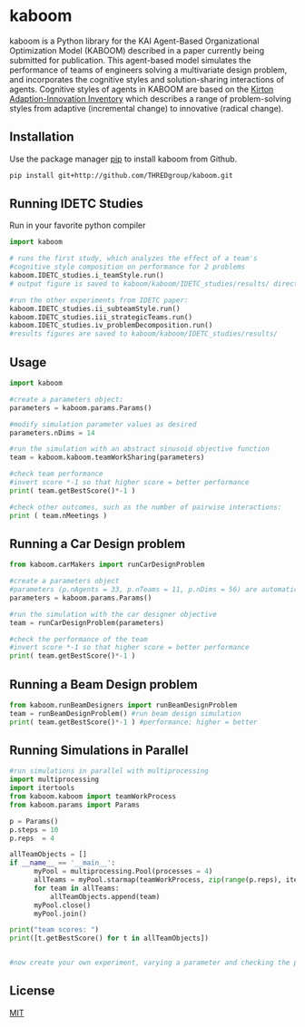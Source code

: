 # kaboom

kaboom is a Python library for the KAI Agent-Based Organizational Optimization
Model (KABOOM) described in a paper currently being submitted for publication.
This agent-based model simulates the performance of teams of engineers solving
a multivariate design problem, and incorporates the cognitive styles and
solution-sharing interactions of agents. Cognitive styles of agents in KABOOM
are based on the [Kirton Adaption-Innovation Inventory](https://scholar.google.com/scholar?hl=en&as_sdt=0%2C39&as_vis=1&q=Kirton+adaption-innovation+in+the+context&oq=kirton+adaption+innovation+in+the+) which describes
a range of problem-solving styles from adaptive (incremental change) to
innovative (radical change).

## Installation

<!-- -->

Use the package manager [pip](https://pip.pypa.io/en/stable/) to install kaboom from Github.

```bash
pip install git+http://github.com/THREDgroup/kaboom.git
```

## Running IDETC Studies
Run in your favorite python compiler

```python
import kaboom

# runs the first study, which analyzes the effect of a team's
#cognitive style composition on performance for 2 problems
kaboom.IDETC_studies.i_teamStyle.run()
# output figure is saved to kaboom/kaboom/IDETC_studies/results/ directory

#run the other experiments from IDETC paper:
kaboom.IDETC_studies.ii_subteamStyle.run()
kaboom.IDETC_studies.iii_strategicTeams.run()
kaboom.IDETC_studies.iv_problemDecomposition.run()
#results figures are saved to kaboom/kaboom/IDETC_studies/results/
```

## Usage

```python
import kaboom

#create a parameters object:
parameters = kaboom.params.Params()

#modify simulation parameter values as desired
parameters.nDims = 14

#run the simulation with an abstract sinusoid objective function
team = kaboom.kaboom.teamWorkSharing(parameters)

#check team performance
#invert score *-1 so that higher score = better performance
print( team.getBestScore()*-1 )

#check other outcomes, such as the number of pairwise interactions:
print ( team.nMeetings )

```
## Running a Car Design problem

```python
from kaboom.carMakers import runCarDesignProblem

#create a parameters object
#parameters (p.nAgents = 33, p.nTeams = 11, p.nDims = 56) are automatically set for this problem.
parameters = kaboom.params.Params()

#run the simulation with the car designer objective
team = runCarDesignProblem(parameters)

#check the performance of the team
#invert score *-1 so that higher score = better performance
print( team.getBestScore()*-1 )

```

## Running a Beam Design problem

```python
from kaboom.runBeamDesigners import runBeamDesignProblem
team = runBeamDesignProblem() #run beam design simulation
print( team.getBestScore()*-1 ) #performance: higher = better
```


## Running Simulations in Parallel

```python
#run simulations in parallel with multiprocessing
import multiprocessing
import itertools
from kaboom.kaboom import teamWorkProcess
from kaboom.params import Params

p = Params()
p.steps = 10
p.reps  = 4

allTeamObjects = []
if __name__ == '__main__':
      myPool = multiprocessing.Pool(processes = 4)
      allTeams = myPool.starmap(teamWorkProcess, zip(range(p.reps), itertools.repeat(p) ) )
      for team in allTeams:
          allTeamObjects.append(team)
      myPool.close()
      myPool.join()

print("team scores: ")
print([t.getBestScore() for t in allTeamObjects])


#now create your own experiment, varying a parameter and checking the performance
```

<!--
## Contributing
Pull requests are welcome. For major changes, please open an issue first to discuss what you would like to change.

Please make sure to update tests as appropriate. -->

## License
[MIT](https://choosealicense.com/licenses/mit/)

